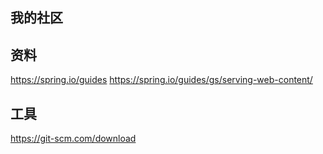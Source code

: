 ## 我的社区

## 资料
https://spring.io/guides
https://spring.io/guides/gs/serving-web-content/

## 工具
https://git-scm.com/download
